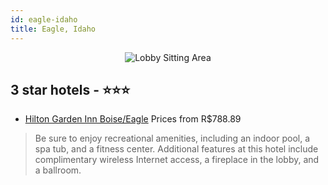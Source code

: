 ```yaml
---
id: eagle-idaho
title: Eagle, Idaho
---
```


<center><img src="https://i.travelapi.com/hotels/1000000/990000/984900/984866/f3bbc136_z.jpg" alt="Lobby Sitting Area" /></center>


##  3 star hotels - ⭐️⭐️⭐️

-    [Hilton Garden Inn Boise/Eagle](https://us.hurb.com/hotels/eagle/hilton-garden-inn-boise-eagle-JNP-JP009554?cmp=18055) Prices from R$788.89
   > Be sure to enjoy recreational amenities, including an indoor pool, a spa tub, and a fitness center. Additional features at this hotel include complimentary wireless Internet access, a fireplace in the lobby, and a ballroom.
